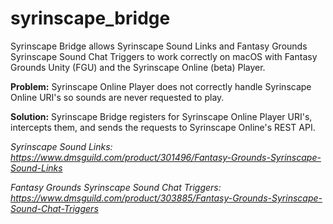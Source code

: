 # syrinscape_bridge

Syrinscape Bridge allows Syrinscape Sound Links and Fantasy Grounds Syrinscape Sound Chat Triggers to work correctly on macOS with Fantasy Grounds Unity (FGU) and the Syrinscape Online (beta) Player.

<b>Problem:</b> Syrinscape Online Player does not correctly handle Syrinscape Online URI's so sounds are never requested to play.

<b>Solution:</b> Syrinscape Bridge registers for Syrinscape Online Player URI's, intercepts them, and sends the requests to Syrinscape Online's REST API.


<i>Syrinscape Sound Links: https://www.dmsguild.com/product/301496/Fantasy-Grounds-Syrinscape-Sound-Links</i>

<i>Fantasy Grounds Syrinscape Sound Chat Triggers: https://www.dmsguild.com/product/303885/Fantasy-Grounds-Syrinscape-Sound-Chat-Triggers</i>
